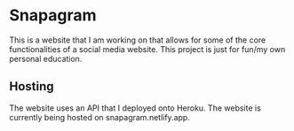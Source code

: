 # Snapagram
This is a website that I am working on that allows for some of the core functionalities of a social media website.
This project is just for fun/my own personal education.

## Hosting
The website uses an API that I deployed onto Heroku. The website is currently being hosted on snapagram.netlify.app.
